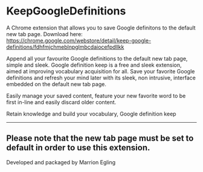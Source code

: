 # KeepGoogleDefinitions
A Chrome extension that allows you to save Google definitons to the default new tab page.
Download here: https://chrome.google.com/webstore/detail/keep-google-definitions/fdhfmjchmeblnpglmbcdaiocefpdllkk

Append all your favourite Google definitions to the default new tab page, simple and sleek.
Google definition keep is a free and sleek extension, aimed at improving vocabulary acquisition for all. Save your favorite Google definitions and refresh your mind later with its sleek, non intrusive, interface embedded on the default new tab page. 

Easily manage your saved content, feature your new favorite word to be first in-line and easily discard older content.

Retain knowledge and build your vocabulary, Google definition keep
 
-----------------------------------------------------------------
Please note that the new tab page must be set to default in order to use this extension.
-----------------------------------------------------------------

Developed and packaged by Marrion Egling
